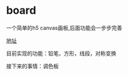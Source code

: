 # board
一个简单的h5 canvas画板,后面功能会一步步完善

[地址](https://ganother.github.io/board/index.html)

目前实现的功能：铅笔，方形，线段，对称变换

接下来的事情：调色板
